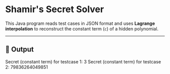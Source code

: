 # Shamir's Secret Solver

This Java program reads test cases in JSON format and uses **Lagrange interpolation** to reconstruct the constant term (`c`) of a hidden polynomial.

---

## 🔢 Output

Secret (constant term) for testcase 1: 3
Secret (constant term) for testcase 2: 79836264049851